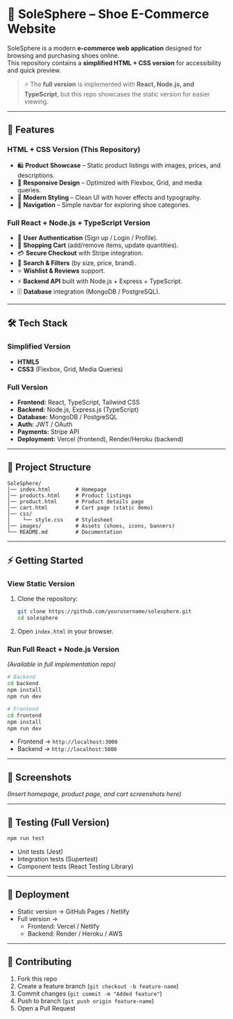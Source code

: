# 👟 SoleSphere – Shoe E-Commerce Website

SoleSphere is a modern **e-commerce web application** designed for browsing and purchasing shoes online.  
This repository contains a **simplified HTML + CSS version** for accessibility and quick preview.  

> ⚡ The **full version** is implemented with **React, Node.js, and TypeScript**, but this repo showcases the static version for easier viewing.

---

## 🚀 Features

### HTML + CSS Version (This Repository)
- 🛍️ **Product Showcase** – Static product listings with images, prices, and descriptions.  
- 📱 **Responsive Design** – Optimized with Flexbox, Grid, and media queries.  
- 🎨 **Modern Styling** – Clean UI with hover effects and typography.  
- 🔎 **Navigation** – Simple navbar for exploring shoe categories.  

### Full React + Node.js + TypeScript Version
- 👤 **User Authentication** (Sign up / Login / Profile).  
- 🛒 **Shopping Cart** (add/remove items, update quantities).  
- 💳 **Secure Checkout** with Stripe integration.  
- 🔎 **Search & Filters** (by size, price, brand).  
- ⭐ **Wishlist & Reviews** support.  
- ⚡ **Backend API** built with Node.js + Express + TypeScript.  
- 🗄️ **Database** integration (MongoDB / PostgreSQL).  

---

## 🛠️ Tech Stack

### Simplified Version
- **HTML5**  
- **CSS3** (Flexbox, Grid, Media Queries)  

### Full Version
- **Frontend:** React, TypeScript, Tailwind CSS  
- **Backend:** Node.js, Express.js (TypeScript)  
- **Database:** MongoDB / PostgreSQL  
- **Auth:** JWT / OAuth  
- **Payments:** Stripe API  
- **Deployment:** Vercel (frontend), Render/Heroku (backend)  

---

## 📂 Project Structure

```
SoleSphere/
│── index.html        # Homepage
│── products.html     # Product listings
│── product.html      # Product details page
│── cart.html         # Cart page (static demo)
│── css/
│    └── style.css    # Stylesheet
│── images/           # Assets (shoes, icons, banners)
└── README.md         # Documentation
```

---

## ⚡ Getting Started

### View Static Version
1. Clone the repository:
   ```bash
   git clone https://github.com/yourusername/solesphere.git
   cd solesphere
   ```
2. Open `index.html` in your browser.

### Run Full React + Node.js Version
*(Available in full implementation repo)*  
```bash
# Backend
cd backend
npm install
npm run dev

# Frontend
cd frontend
npm install
npm run dev
```

- Frontend → `http://localhost:3000`  
- Backend → `http://localhost:5000`  

---

## 📸 Screenshots

*(Insert homepage, product page, and cart screenshots here)*  

---

## 🧪 Testing (Full Version)
```bash
npm run test
```
- Unit tests (Jest)  
- Integration tests (Supertest)  
- Component tests (React Testing Library)  

---

## 🚀 Deployment
- Static version → GitHub Pages / Netlify  
- Full version →  
  - Frontend: Vercel / Netlify  
  - Backend: Render / Heroku / AWS  

---

## 🤝 Contributing
1. Fork this repo  
2. Create a feature branch (`git checkout -b feature-name`)  
3. Commit changes (`git commit -m "Added feature"`)  
4. Push to branch (`git push origin feature-name`)  
5. Open a Pull Request  


